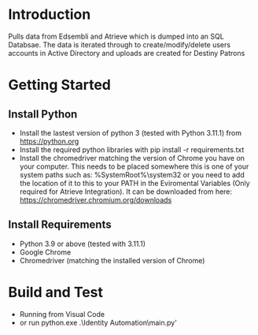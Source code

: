 # Introduction 
Pulls data from Edsembli and Atrieve which is dumped into an SQL Databsae.  The data is iterated through to create/modify/delete users accounts in Active Directory and uploads are created for Destiny Patrons 

# Getting Started
## Install Python
* Install the lastest version of python 3 (tested with Python 3.11.1) from https://python.org
* Install the required python libraries with pip install -r requirements.txt
* Install the chromedriver matching the version of Chrome you have on your computer.  This needs to be placed somewhere this is one of your system paths such as: %SystemRoot%\system32 or you need to add the location of it to this to your PATH in the Eviromental Variables (Only required for Atrieve Integration).  It can be downloaded from here: https://chromedriver.chromium.org/downloads

## Install Requirements
* Python 3.9 or above (tested with 3.11.1)
* Google Chrome
* Chromedriver (matching the installed version of Chrome)

# Build and Test
* Running from Visual Code
* or run python.exe .\Identity Automation\main.py'